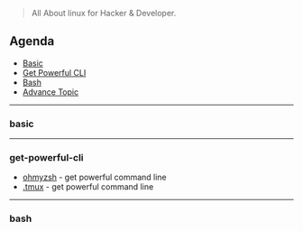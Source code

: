 > All About linux for Hacker & Developer.

## Agenda
 
 - [Basic](#basic)
 - [Get Powerful CLI](#get-powerful-cli)
 - [Bash](#bash)
 - [Advance Topic](#advance-topic)


---


### basic




---

### get-powerful-cli
- [ohmyzsh](https://github.com/ohmyzsh/ohmyzsh) - get powerful command line
- [.tmux](https://github.com/gpakosz/.tmux) - get powerful command line



---


### bash


